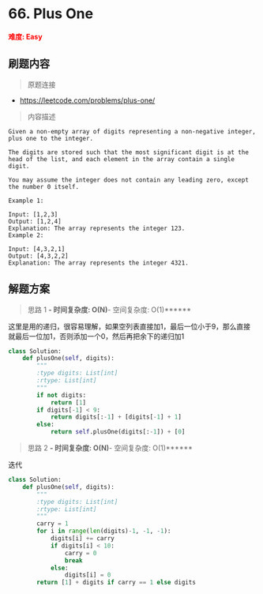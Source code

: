 # 66. Plus One

**<font color=red>难度: Easy</font>**

## 刷题内容

> 原题连接

* https://leetcode.com/problems/plus-one/

> 内容描述

```
Given a non-empty array of digits representing a non-negative integer, plus one to the integer.

The digits are stored such that the most significant digit is at the head of the list, and each element in the array contain a single digit.

You may assume the integer does not contain any leading zero, except the number 0 itself.

Example 1:

Input: [1,2,3]
Output: [1,2,4]
Explanation: The array represents the integer 123.
Example 2:

Input: [4,3,2,1]
Output: [4,3,2,2]
Explanation: The array represents the integer 4321.
```

## 解题方案

> 思路 1
******- 时间复杂度: O(N)******- 空间复杂度: O(1)******



这里是用的递归，很容易理解，如果空列表直接加1，最后一位小于9，那么直接就最后一位加1，否则添加一个0，然后再把余下的递归加1


```python
class Solution:
    def plusOne(self, digits):
        """
        :type digits: List[int]
        :rtype: List[int]
        """
        if not digits:
            return [1]
        if digits[-1] < 9:
            return digits[:-1] + [digits[-1] + 1]
        else:
            return self.plusOne(digits[:-1]) + [0]
```

> 思路 2
******- 时间复杂度: O(N)******- 空间复杂度: O(1)******


迭代

```python
class Solution:
    def plusOne(self, digits):
        """
        :type digits: List[int]
        :rtype: List[int]
        """
        carry = 1
        for i in range(len(digits)-1, -1, -1):
            digits[i] += carry
            if digits[i] < 10:
                carry = 0
                break
            else:
                digits[i] = 0
        return [1] + digits if carry == 1 else digits
```

